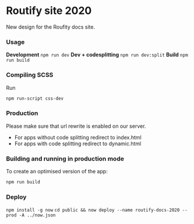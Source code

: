 # Routify site 2020

New design for the Roufity docs site.

### Usage

**Development** ``npm run dev``
**Dev + codesplitting** ``npm run dev:split``
**Build** ``npm run build``

### Compiling SCSS

Run

```bash
npm run-script css-dev
```

### Production

Please make sure that url rewrite is enabled on our server.

- For apps without code splitting redirect to index.html
- For apps with code splitting redirect to dynamic.html


### Building and running in production mode

To create an optimised version of the app:

```bash
npm run build
```

### Deploy

`npm install -g now`
`cd public && now deploy --name routify-docs-2020 --prod -A ../now.json`

